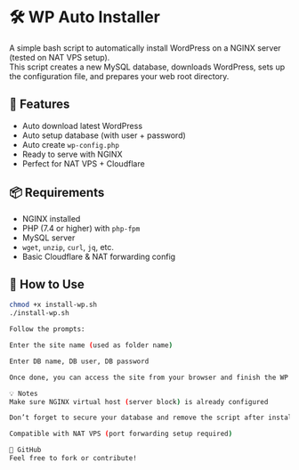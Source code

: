 # 🛠️ WP Auto Installer

A simple bash script to automatically install WordPress on a NGINX server (tested on NAT VPS setup).  
This script creates a new MySQL database, downloads WordPress, sets up the configuration file, and prepares your web root directory.

## 🚀 Features

- Auto download latest WordPress
- Auto setup database (with user + password)
- Auto create `wp-config.php`
- Ready to serve with NGINX
- Perfect for NAT VPS + Cloudflare

## 📦 Requirements

- NGINX installed
- PHP (7.4 or higher) with `php-fpm`
- MySQL server
- `wget`, `unzip`, `curl`, `jq`, etc.
- Basic Cloudflare & NAT forwarding config

## 🧪 How to Use

```bash
chmod +x install-wp.sh
./install-wp.sh

Follow the prompts:

Enter the site name (used as folder name)

Enter DB name, DB user, DB password

Once done, you can access the site from your browser and finish the WP setup via web installer.

💡 Notes
Make sure NGINX virtual host (server block) is already configured

Don’t forget to secure your database and remove the script after install

Compatible with NAT VPS (port forwarding setup required)

🐙 GitHub
Feel free to fork or contribute!
